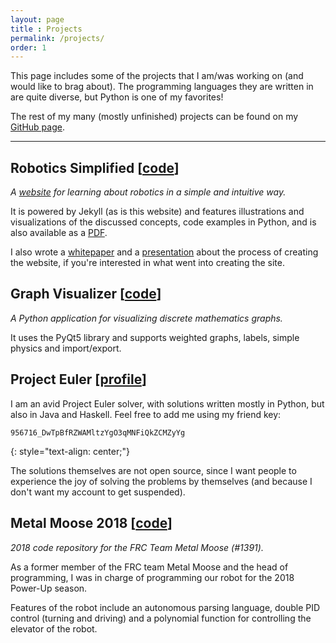 ```yaml
---
layout: page
title : Projects
permalink: /projects/
order: 1
---
```


This page includes some of the projects that I am/was working on (and would like to brag about).
The programming languages they are written in are quite diverse, but Python is one of my favorites!

The rest of my many (mostly unfinished) projects can be found on my [GitHub page](https://github.com/xiaoxiae).

---

## Robotics Simplified [[code](https://github.com/xiaoxiae/Robotics-Simplified-Website)]
_A [website](http://robotics-simplified.com/) for learning about robotics in a simple and intuitive way._

It is powered by Jekyll (as is this website) and features illustrations and visualizations of the discussed concepts, code examples in Python, and is also available as a [PDF](http://robotics-simplified.com/assets/pdf/website.pdf).

I also wrote a [whitepaper](https://github.com/xiaoxiae/soc-paper-2019) and a [presentation](https://github.com/xiaoxiae/soc-presentation-2019) about the process of creating the website, if you're interested in what went into creating the site.


## Graph Visualizer [[code](https://github.com/xiaoxiae/GraphVisualizer)]
_A Python application for visualizing discrete mathematics graphs._

It uses the PyQt5 library and supports weighted graphs, labels, simple physics and import/export.


## Project Euler [[profile](https://projecteuler.net/progress=thexiaoxiae)]
I am an avid Project Euler solver, with solutions written mostly in Python, but also in Java and Haskell.
Feel free to add me using my friend key:

```
956716_DwTpBfRZWAMltzYgO3qMNFiQkZCMZyYg
```
{: style="text-align: center;"}

The solutions themselves are not open source, since I want people to experience the joy of solving the problems by themselves (and because I don't want my account to get suspended).


## Metal Moose 2018 [[code](https://github.com/MetalMooseFRC/MetalMoose2018)]
_2018 code repository for the FRC Team Metal Moose (#1391)._

As a former member of the FRC team Metal Moose and the head of programming, I was in charge of programming our robot for the 2018 Power-Up season.

Features of the robot include an autonomous parsing language, double PID control (turning and driving) and a polynomial function for controlling the elevator of the robot.
